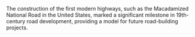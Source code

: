The construction of the first modern highways, such as the Macadamized National Road in the United States, marked a significant milestone in 19th-century road development, providing a model for future road-building projects.
